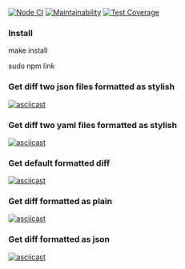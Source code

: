 [![Node CI](https://github.com/nickolay7/frontend-project-lvl2/workflows/hexlet-check/badge.svg)](https://github.com/nickolay7/frontend-project-lvl2/actions)
[![Maintainability](https://api.codeclimate.com/v1/badges/52176ab4b00a974ce543/maintainability)](https://codeclimate.com/github/nickolay7/frontend-project-lvl2/maintainability)
[![Test Coverage](https://api.codeclimate.com/v1/badges/52176ab4b00a974ce543/test_coverage)](https://codeclimate.com/github/nickolay7/frontend-project-lvl2/test_coverage)

### Install

make install

sudo npm link

### Get diff two json files formatted as stylish

[![asciicast](https://asciinema.org/a/niJno3mTFZqdyQnZ0UQ1TjLPY.svg)](https://asciinema.org/a/niJno3mTFZqdyQnZ0UQ1TjLPY)

### Get diff two yaml files formatted as stylish

[![asciicast](https://asciinema.org/a/mPTKobCux1ft35tl8o6IRtxBo.svg)](https://asciinema.org/a/mPTKobCux1ft35tl8o6IRtxBo)

### Get default formatted diff

[![asciicast](https://asciinema.org/a/HTkxdXTjFz5NDnEv98UYJbnyf.svg)](https://asciinema.org/a/HTkxdXTjFz5NDnEv98UYJbnyf)

### Get diff formatted as plain

[![asciicast](https://asciinema.org/a/BjZwoMpjTAwP3tMLuzLQ3haxS.svg)](https://asciinema.org/a/BjZwoMpjTAwP3tMLuzLQ3haxS)

### Get diff formatted as json 

[![asciicast](https://asciinema.org/a/4ShH9ro6fPZ6ywsVFD3zNNk2w.svg)](https://asciinema.org/a/4ShH9ro6fPZ6ywsVFD3zNNk2w)